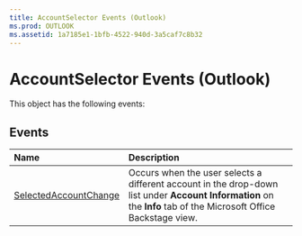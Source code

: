 ```yaml
---
title: AccountSelector Events (Outlook)
ms.prod: OUTLOOK
ms.assetid: 1a7185e1-1bfb-4522-940d-3a5caf7c8b32
---
```



# AccountSelector Events (Outlook)
This object has the following events:

## Events



|**Name**|**Description**|
|:-----|:-----|
|[SelectedAccountChange](accountselector-selectedaccountchange-event-outlook.md)|Occurs when the user selects a different account in the drop-down list under  **Account Information** on the **Info** tab of the Microsoft Office Backstage view.|

